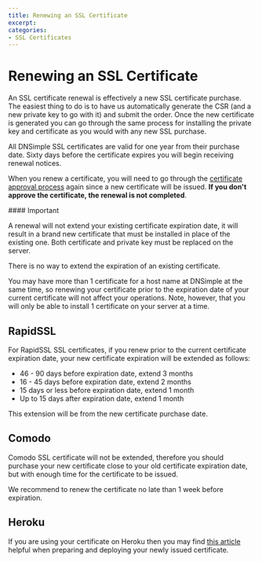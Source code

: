 ```yaml
---
title: Renewing an SSL Certificate
excerpt: 
categories:
- SSL Certificates
---
```


# Renewing an SSL Certificate

An SSL certificate renewal is effectively a new SSL certificate purchase. The easiest thing to do is to have us automatically generate the CSR (and a new private key to go with it) and submit the order. Once the new certificate is generated you can go through the same process for installing the private key and certificate as you would with any new SSL purchase.

All DNSimple SSL certificates are valid for one year from their purchase date. Sixty days before the certificate expires you will begin receiving renewal notices.

When you renew a certificate, you will need to go through the [certificate approval process](/articles/ssl-certificates-email-approval) again since a new certificate will be issued. **If you don't approve the certificate, the renewal is not completed**.

<note>
#### Important

A renewal will not extend your existing certificate expiration date, it will result in a brand new certificate that must be installed in place of the existing one. Both certificate and private key must be replaced on the server.

There is no way to extend the expiration of an existing certificate.
</note>

You may have more than 1 certificate for a host name at DNSimple at the same time, so renewing your certificate prior to the expiration date of your current certificate will not affect your operations. Note, however, that you will only be able to install 1 certificate on your server at a time.

## RapidSSL

For RapidSSL SSL certificates, if you renew prior to the current certificate expiration date, your new certificate expiration will be extended as follows:

- 46 - 90 days before expiration date, extend 3 months
- 16 - 45 days before expiration date, extend 2 months
- 15 days or less before expiration date, extend 1 month
- Up to 15 days after expiration date, extend 1 month

This extension will be from the new certificate purchase date.

## Comodo

Comodo SSL certificate will not be extended, therefore you should purchase your new certificate close to your old certificate expiration date, but with enough time for the certificate to be issued.

<note>
We recommend to renew the certificate no late than 1 week before expiration.
</note>

## Heroku

If you are using your certificate on Heroku then you may find [this article](https://devcenter.heroku.com/articles/ssl-certificate-dnsimple) helpful when preparing and deploying your newly issued certificate.

